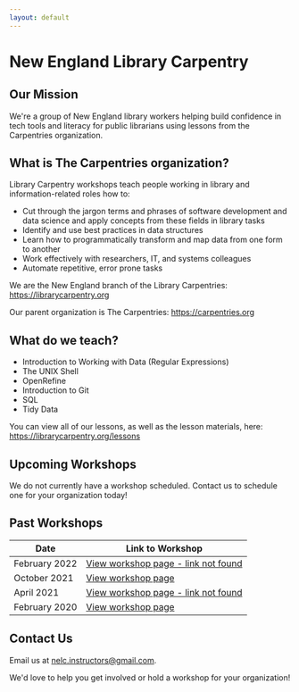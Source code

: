 ```yaml
---
layout: default
---
```

# New England Library Carpentry

## Our Mission
We're a group of New England library workers helping build confidence in tech tools and literacy for public librarians using lessons from the Carpentries organization.

## What is The Carpentries organization? 

Library Carpentry workshops teach people working in library and information-related roles how to:
* Cut through the jargon terms and phrases of software development and data science and apply concepts from these fields in library tasks
* Identify and use best practices in data structures
* Learn how to programmatically transform and map data from one form to another
* Work effectively with researchers, IT, and systems colleagues
* Automate repetitive, error prone tasks

We are the New England branch of the Library Carpentries: https://librarycarpentry.org

Our parent organization is The Carpentries: https://carpentries.org

## What do we teach?

* Introduction to Working with Data (Regular Expressions)
* The UNIX Shell
* OpenRefine
* Introduction to Git	
* SQL	
* Tidy Data

You can view all of our lessons, as well as the lesson materials, here: https://librarycarpentry.org/lessons


## Upcoming Workshops
We do not currently have a workshop scheduled. Contact us to schedule one for your organization today! 

## Past Workshops
Date | Link to Workshop
-----|-----------------
February 2022 | <a href="">View workshop page - link not found</a>
October 2021 | <a href="https://morskyjezek.github.io/2021-10-05-lelibrary-online/">View workshop page</a>
April 2021 | <a href="">View workshop page - link not found</a>
February 2020 | <a href="https://leblibrary.github.io/2020-02-03-lebanon/">View workshop page</a>

## Contact Us
Email us at <a href="mailto:nelc.instructors@gmail.com">nelc.instructors@gmail.com. 
  
We'd love to help you get involved or hold a workshop for your organization!


